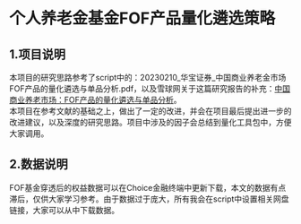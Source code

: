# 个人养老金基金FOF产品量化遴选策略

## 1.项目说明
本项目的研究思路参考了script中的：20230210_华宝证券_中国商业养老金市场FOF产品的量化遴选与单品分析.pdf，以及雪球网关于这篇研究报告的补充：[中国商业养老市场：FOF产品的量化遴选与单品分析](https://xueqiu.com/2598256636/241800381)。  
本项目在参考文献的基础之上，做出了一定的改进，并会在项目最后提出进一步的改进建议，以及深度的研究思路。项目中涉及的因子会总结到量化工具包中，方便大家调用。

## 2.数据说明
FOF基金穿透后的权益数据可以在Choice金融终端中更新下载，本文的数据有点滞后，仅供大家学习参考。由于数据过于庞大，所有我会在script中设置相关网盘链接，大家可以从中下载数据。